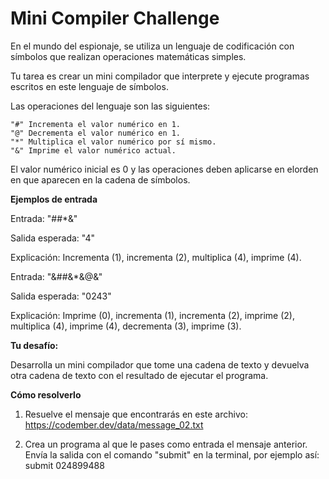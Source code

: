 # Mini Compiler Challenge 

En el mundo del espionaje, se utiliza un lenguaje de codificación con símbolos que realizan operaciones matemáticas simples.

Tu tarea es crear un mini compilador que interprete y ejecute programas escritos en este lenguaje de símbolos.

Las operaciones del lenguaje son las siguientes:

    "#" Incrementa el valor numérico en 1.
    "@" Decrementa el valor numérico en 1.
    "*" Multiplica el valor numérico por sí mismo.
    "&" Imprime el valor numérico actual.

El valor numérico inicial es 0 y las operaciones deben aplicarse en elorden en que aparecen en la cadena de símbolos.

**Ejemplos de entrada**

Entrada: "##*&"

Salida esperada: "4"

Explicación: Incrementa (1), incrementa (2), multiplica (4), imprime (4).

Entrada: "&##&*&@&"

Salida esperada: "0243"

Explicación: Imprime (0), incrementa (1), incrementa (2), imprime (2), multiplica (4), imprime (4), decrementa (3), imprime (3).

**Tu desafío:**

Desarrolla un mini compilador que tome una cadena de texto y devuelva otra cadena de texto con el resultado de ejecutar el programa.

**Cómo resolverlo**

1. Resuelve el mensaje que encontrarás en este archivo: https://codember.dev/data/message_02.txt

2. Crea un programa al que le pases como entrada el mensaje anterior. Envía la salida con el comando "submit" en la terminal, por ejemplo así:
submit 024899488
